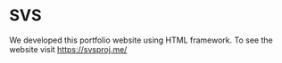 # SVS
We developed this portfolio website using HTML framework. To see the website visit https://svsproj.me/
